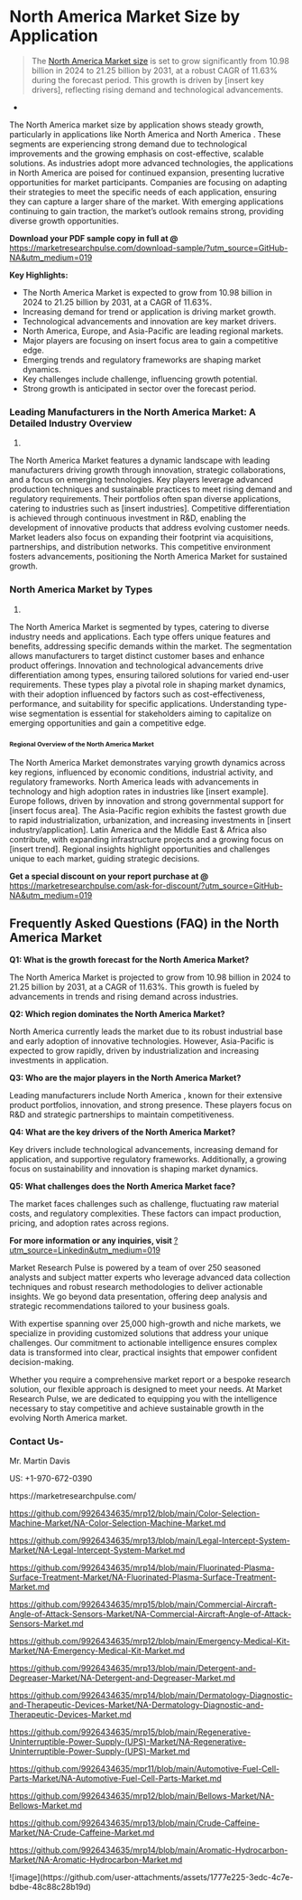 <h1>North America  Market&nbsp;Size by Application</h1><blockquote><p>The <a href="https://marketresearchpulse.com/download-sample/?utm_source=GitHub-NA&amp;utm_medium=019">North America  Market size</a> is set to grow significantly from 10.98 billion in 2024 to 21.25 billion by 2031, at a robust CAGR of 11.63% during the forecast period. This growth is driven by [insert key drivers], reflecting rising demand and technological advancements.</p></blockquote><ul><li></li></ul><p>The North America  market size by application shows steady growth, particularly in applications like North America  and North America . These segments are experiencing strong demand due to technological improvements and the growing emphasis on cost-effective, scalable solutions. As industries adopt more advanced technologies, the applications in North America  are poised for continued expansion, presenting lucrative opportunities for market participants. Companies are focusing on adapting their strategies to meet the specific needs of each application, ensuring they can capture a larger share of the market. With emerging applications continuing to gain traction, the market’s outlook remains strong, providing diverse growth opportunities.</p><p><strong>Download your PDF sample copy in full at @ </strong><a href="https://marketresearchpulse.com/download-sample/?utm_source=GitHub-NA&amp;utm_medium=019">https://marketresearchpulse.com/download-sample/?utm_source=GitHub-NA&amp;utm_medium=019</a></p><p><strong>Key Highlights: </strong></p><ul><li>The North America  Market is expected to grow from 10.98 billion in 2024 to 21.25 billion by 2031, at a CAGR of 11.63%.</li><li>Increasing demand for trend or application is driving market growth.</li><li>Technological advancements and innovation are key market drivers.</li><li>North America, Europe, and Asia-Pacific are leading regional markets.</li><li>Major players are focusing on insert focus area to gain a competitive edge.</li><li>Emerging trends and regulatory frameworks are shaping market dynamics.</li><li>Key challenges include challenge, influencing growth potential.</li><li>Strong growth is anticipated in sector over the forecast period.</li></ul><h3>Leading Manufacturers in the North America  Market: A Detailed Industry Overview</h3><ol><li></li></ol><div class="flex max-w-full flex-col flex-grow"><div class="min-h-8 text-message flex w-full flex-col items-end gap-2 whitespace-normal break-words [.text-message+&amp;]:mt-5" dir="auto" data-message-author-role="assistant" data-message-id="fd8432e4-4910-450d-b182-61b7bfb0a01f" data-message-model-slug="gpt-4o"><div class="flex w-full flex-col gap-1 empty:hidden first:pt-[3px]"><div class="markdown prose w-full break-words dark:prose-invert light"><p>The North America  Market features a dynamic landscape with leading manufacturers driving growth through innovation, strategic collaborations, and a focus on emerging technologies. Key players leverage advanced production techniques and sustainable practices to meet rising demand and regulatory requirements. Their portfolios often span diverse applications, catering to industries such as [insert industries]. Competitive differentiation is achieved through continuous investment in R&amp;D, enabling the development of innovative products that address evolving customer needs. Market leaders also focus on expanding their footprint via acquisitions, partnerships, and distribution networks. This competitive environment fosters advancements, positioning the North America  Market for sustained growth.</p></div></div></div></div><h3>North America  Market by Types</h3><ol><li></li></ol><div class="flex max-w-full flex-col flex-grow"><div class="min-h-8 text-message flex w-full flex-col items-end gap-2 whitespace-normal break-words [.text-message+&amp;]:mt-5" dir="auto" data-message-author-role="assistant" data-message-id="084470be-0bb7-4664-bddf-5156b4f41249" data-message-model-slug="gpt-4o-mini"><div class="flex w-full flex-col gap-1 empty:hidden first:pt-[3px]"><div class="markdown prose w-full break-words dark:prose-invert light"><p>The North America  Market is segmented by types, catering to diverse industry needs and applications. Each type offers unique features and benefits, addressing specific demands within the market. The segmentation allows manufacturers to target distinct customer bases and enhance product offerings. Innovation and technological advancements drive differentiation among types, ensuring tailored solutions for varied end-user requirements. These types play a pivotal role in shaping market dynamics, with their adoption influenced by factors such as cost-effectiveness, performance, and suitability for specific applications. Understanding type-wise segmentation is essential for stakeholders aiming to capitalize on emerging opportunities and gain a competitive edge.</p></div></div></div></div><h3><span style="font-size: 11px;">Regional Overview of the North America  Market</span></h3><div class="flex max-w-full flex-col flex-grow"><div class="min-h-8 text-message flex w-full flex-col items-end gap-2 whitespace-normal break-words [.text-message+&amp;]:mt-5" dir="auto" data-message-author-role="assistant" data-message-id="e9038762-ce64-4e30-91c9-9bd413514231" data-message-model-slug="gpt-4o-mini"><div class="flex w-full flex-col gap-1 empty:hidden first:pt-[3px]"><div class="markdown prose w-full break-words dark:prose-invert light"><p>The North America  Market demonstrates varying growth dynamics across key regions, influenced by economic conditions, industrial activity, and regulatory frameworks. North America leads with advancements in technology and high adoption rates in industries like [insert example]. Europe follows, driven by innovation and strong governmental support for [insert focus area]. The Asia-Pacific region exhibits the fastest growth due to rapid industrialization, urbanization, and increasing investments in [insert industry/application]. Latin America and the Middle East &amp; Africa also contribute, with expanding infrastructure projects and a growing focus on [insert trend]. Regional insights highlight opportunities and challenges unique to each market, guiding strategic decisions.</p></div></div></div></div><p><strong>Get a special discount on your report purchase at @ </strong><a href="https://marketresearchpulse.com/ask-for-discount/?utm_source=GitHub-NA&amp;utm_medium=019">https://marketresearchpulse.com/ask-for-discount/?utm_source=GitHub-NA&amp;utm_medium=019</a></p><h2>Frequently Asked Questions (FAQ) in the North America  Market</h2><p><strong>Q1: What is the growth forecast for the North America  Market?</strong></p><p>The North America  Market is projected to grow from 10.98 billion in 2024 to 21.25 billion by 2031, at a CAGR of 11.63%. This growth is fueled by advancements in trends and rising demand across industries.</p><p><strong>Q2: Which region dominates the North America  Market?</strong></p><p>North America currently leads the market due to its robust industrial base and early adoption of innovative technologies. However, Asia-Pacific is expected to grow rapidly, driven by industrialization and increasing investments in application.</p><p><strong>Q3: Who are the major players in the North America  Market?</strong></p><p>Leading manufacturers include North America , known for their extensive product portfolios, innovation, and strong presence. These players focus on R&amp;D and strategic partnerships to maintain competitiveness.</p><p><strong>Q4: What are the key drivers of the North America  Market?</strong></p><p>Key drivers include technological advancements, increasing demand for application, and supportive regulatory frameworks. Additionally, a growing focus on sustainability and innovation is shaping market dynamics.</p><p><strong>Q5: What challenges does the North America  Market face?</strong></p><p>The market faces challenges such as challenge, fluctuating raw material costs, and regulatory complexities. These factors can impact production, pricing, and adoption rates across regions.</p><p><strong>For more information or any inquiries, visit&nbsp;</strong><a href="?utm_source=Linkedin&utm_medium=019">?utm_source=Linkedin&utm_medium=019</a></p><p>Market Research Pulse is powered by a team of over 250 seasoned analysts and subject matter experts who leverage advanced data collection techniques and robust research methodologies to deliver actionable insights. We go beyond data presentation, offering deep analysis and strategic recommendations tailored to your business goals.</p><p>With expertise spanning over 25,000 high-growth and niche markets, we specialize in providing customized solutions that address your unique challenges. Our commitment to actionable intelligence ensures complex data is transformed into clear, practical insights that empower confident decision-making.</p><p>Whether you require a comprehensive market report or a bespoke research solution, our flexible approach is designed to meet your needs. At Market Research Pulse, we are dedicated to equipping you with the intelligence necessary to stay competitive and achieve sustainable growth in the evolving North America  market.</p><h3><strong>Contact Us-</strong></h3><p>Mr. Martin Davis</p><p>US: +1-970-672-0390</p><p>https://marketresearchpulse.com/</p><p><a href="https://github.com/9926434635/mrp12/blob/main/Color-Selection-Machine-Market/NA-Color-Selection-Machine-Market.md">https://github.com/9926434635/mrp12/blob/main/Color-Selection-Machine-Market/NA-Color-Selection-Machine-Market.md</a></p><p><a href="https://github.com/9926434635/mrp13/blob/main/Legal-Intercept-System-Market/NA-Legal-Intercept-System-Market.md">https://github.com/9926434635/mrp13/blob/main/Legal-Intercept-System-Market/NA-Legal-Intercept-System-Market.md</a></p><p><a href="https://github.com/9926434635/mrp14/blob/main/Fluorinated-Plasma-Surface-Treatment-Market/NA-Fluorinated-Plasma-Surface-Treatment-Market.md">https://github.com/9926434635/mrp14/blob/main/Fluorinated-Plasma-Surface-Treatment-Market/NA-Fluorinated-Plasma-Surface-Treatment-Market.md</a></p><p><a href="https://github.com/9926434635/mrp15/blob/main/Commercial-Aircraft-Angle-of-Attack-Sensors-Market/NA-Commercial-Aircraft-Angle-of-Attack-Sensors-Market.md">https://github.com/9926434635/mrp15/blob/main/Commercial-Aircraft-Angle-of-Attack-Sensors-Market/NA-Commercial-Aircraft-Angle-of-Attack-Sensors-Market.md</a></p><p><a href="https://github.com/9926434635/mrp12/blob/main/Emergency-Medical-Kit-Market/NA-Emergency-Medical-Kit-Market.md">https://github.com/9926434635/mrp12/blob/main/Emergency-Medical-Kit-Market/NA-Emergency-Medical-Kit-Market.md</a></p><p><a href="https://github.com/9926434635/mrp13/blob/main/Detergent-and-Degreaser-Market/NA-Detergent-and-Degreaser-Market.md">https://github.com/9926434635/mrp13/blob/main/Detergent-and-Degreaser-Market/NA-Detergent-and-Degreaser-Market.md</a></p><p><a href="https://github.com/9926434635/mrp14/blob/main/Dermatology-Diagnostic-and-Therapeutic-Devices-Market/NA-Dermatology-Diagnostic-and-Therapeutic-Devices-Market.md">https://github.com/9926434635/mrp14/blob/main/Dermatology-Diagnostic-and-Therapeutic-Devices-Market/NA-Dermatology-Diagnostic-and-Therapeutic-Devices-Market.md</a></p><p><a href="https://github.com/9926434635/mrp15/blob/main/Regenerative-Uninterruptible-Power-Supply-(UPS)-Market/NA-Regenerative-Uninterruptible-Power-Supply-(UPS)-Market.md">https://github.com/9926434635/mrp15/blob/main/Regenerative-Uninterruptible-Power-Supply-(UPS)-Market/NA-Regenerative-Uninterruptible-Power-Supply-(UPS)-Market.md</a></p><p><a href="https://github.com/9926434635/mpr11/blob/main/Automotive-Fuel-Cell-Parts-Market/NA-Automotive-Fuel-Cell-Parts-Market.md">https://github.com/9926434635/mpr11/blob/main/Automotive-Fuel-Cell-Parts-Market/NA-Automotive-Fuel-Cell-Parts-Market.md</a></p><p><a href="https://github.com/9926434635/mrp12/blob/main/Bellows-Market/NA-Bellows-Market.md">https://github.com/9926434635/mrp12/blob/main/Bellows-Market/NA-Bellows-Market.md</a></p><p><a href="https://github.com/9926434635/mrp13/blob/main/Crude-Caffeine-Market/NA-Crude-Caffeine-Market.md">https://github.com/9926434635/mrp13/blob/main/Crude-Caffeine-Market/NA-Crude-Caffeine-Market.md</a></p><p><a href="https://github.com/9926434635/mrp14/blob/main/Aromatic-Hydrocarbon-Market/NA-Aromatic-Hydrocarbon-Market.md">https://github.com/9926434635/mrp14/blob/main/Aromatic-Hydrocarbon-Market/NA-Aromatic-Hydrocarbon-Market.md</a></p>
![image](https://github.com/user-attachments/assets/1777e225-3edc-4c7e-bdbe-48c88c28b19d)
